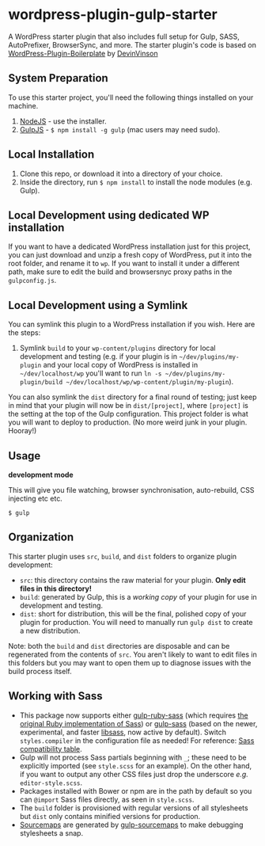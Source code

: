 wordpress-plugin-gulp-starter
=============================

A WordPress starter plugin that also includes full setup for Gulp, SASS, AutoPrefixer, BrowserSync, and more.
The starter plugin's code is based on [WordPress-Plugin-Boilerplate](https://github.com/DevinVinson/WordPress-Plugin-Boilerplate) by [DevinVinson](https://github.com/DevinVinson)

## System Preparation

To use this starter project, you'll need the following things installed on your machine.

1. [NodeJS](http://nodejs.org) - use the installer.
3. [GulpJS](https://github.com/gulpjs/gulp) - `$ npm install -g gulp` (mac users may need sudo).

## Local Installation

1. Clone this repo, or download it into a directory of your choice.
2. Inside the directory, run `$ npm install` to install the node modules (e.g. Gulp).

## Local Development using dedicated WP installation

If you want to have a dedicated WordPress installation just for this project, you can just download and unzip a fresh copy of WordPress, put it into the root folder, and rename it to `wp`.
If you want to install it under a different path, make sure to edit the build and browsersnyc proxy paths in the `gulpconfig.js`.

## Local Development using a Symlink

You can symlink this plugin to a WordPress installation if you wish. Here are the steps:

1. Symlink `build` to your `wp-content/plugins` directory for local development and testing (e.g. if your plugin is in `~/dev/plugins/my-plugin` and your local copy of WordPress is installed in `~/dev/localhost/wp` you'll want to run `ln -s ~/dev/plugins/my-plugin/build ~/dev/localhost/wp/wp-content/plugin/my-plugin`).

You can also symlink the `dist` directory for a final round of testing; just keep in mind that your plugin will now be in `dist/[project]`, where `[project]` is the setting at the top of the Gulp configuration. This project folder is what you will want to deploy to production. (No more weird junk in your plugin. Hooray!)

## Usage

**development mode**

This will give you file watching, browser synchronisation, auto-rebuild, CSS injecting etc etc.

    $ gulp

## Organization

This starter plugin uses `src`, `build`, and `dist` folders to organize plugin development:

* `src`: this directory contains the raw material for your plugin. **Only edit files in this directory!**
* `build`: generated by Gulp, this is a *working copy* of your plugin for use in development and testing.
* `dist`: short for distribution, this will be the final, polished copy of your plugin for production. You will need to manually run `gulp dist` to create a new distribution.

Note: both the `build` and `dist` directories are disposable and can be regenerated from the contents of `src`. You aren't likely to want to edit files in this folders but you may want to open them up to diagnose issues with the build process itself.

## Working with Sass

* This package now supports either [gulp-ruby-sass](https://github.com/sindresorhus/gulp-ruby-sass/) (which requires [the original Ruby implementation of Sass](https://github.com/sass/sass)) or [gulp-sass](https://www.npmjs.org/package/gulp-sass) (based on the newer, experimental, and faster [libsass](https://github.com/sass/libsass), now active by default). Switch `styles.compiler` in the configuration file as needed! For reference: [Sass compatibility table](https://sass-compatibility.github.io/).
* Gulp will not process Sass partials beginning with `_`; these need to be explicitly imported (see `style.scss` for an example). On the other hand, if you want to output any other CSS files just drop the underscore *e.g.* `editor-style.scss`.
* Packages installed with Bower or npm are in the path by default so you can `@import` Sass files directly, as seen in `style.scss`.
* The `build` folder is provisioned with regular versions of all stylesheets but `dist` only contains minified versions for production.
* [Sourcemaps](http://www.html5rocks.com/en/tutorials/developertools/sourcemaps/?redirect_from_locale=tw) are generated by [gulp-sourcemaps](https://github.com/floridoo/gulp-sourcemaps) to make debugging stylesheets a snap.
